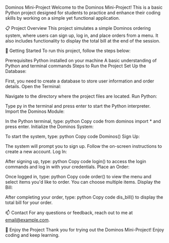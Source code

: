 Dominos Mini-Project
Welcome to the Dominos Mini-Project! This is a basic Python project designed for students to practice and enhance their coding skills by working on a simple yet functional application.

📋 Project Overview
This project simulates a simple Dominos ordering system, where users can sign up, log in, and place orders from a menu. It also includes functionality to display the total bill at the end of the session.

🚀 Getting Started
To run this project, follow the steps below:

Prerequisites
Python installed on your machine
A basic understanding of Python and terminal commands
Steps to Run the Project
Set Up the Database:

First, you need to create a database to store user information and order details.
Open the Terminal:

Navigate to the directory where the project files are located.
Run Python:

Type py in the terminal and press enter to start the Python interpreter.
Import the Dominos Module:

In the Python terminal, type:
python
Copy code
from dominos import *
and press enter.
Initialize the Dominos System:

To start the system, type:
python
Copy code
Dominos()
Sign Up:

The system will prompt you to sign up. Follow the on-screen instructions to create a new account.
Log In:

After signing up, type:
python
Copy code
login()
to access the login commands and log in with your credentials.
Place an Order:

Once logged in, type:
python
Copy code
order()
to view the menu and select items you'd like to order. You can choose multiple items.
Display the Bill:

After completing your order, type:
python
Copy code
dis_bill()
to display the total bill for your order.

📫 Contact
For any questions or feedback, reach out to me at email@example.com.

🎉 Enjoy the Project
Thank you for trying out the Dominos Mini-Project! Enjoy coding and keep learning.

